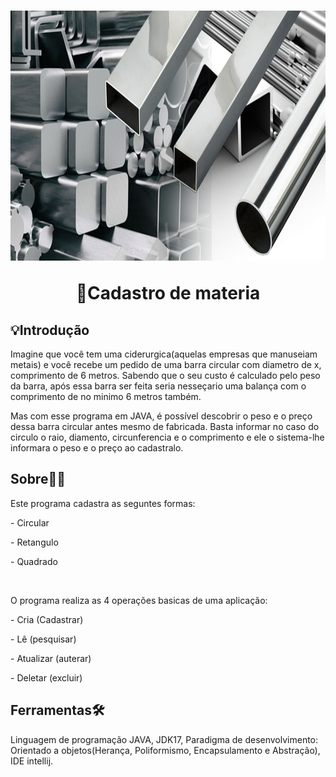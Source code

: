 
<h1 align="center"> 
<img src="imagens/CadastroMaterialApresentacao.jpg" width="800px" height="400">
<p>🧾Cadastro de materia</p>  
</h1> 

## 💡Introdução  
Imagine que você tem uma ciderurgica(aquelas empresas que manuseiam metais) e você recebe um pedido de uma barra circular com diametro de x, comprimento de 6 metros. Sabendo que o seu custo é calculado pelo peso da barra, após essa barra ser feita seria nesseçario uma balança com o comprimento de no minimo 6 metros também.

Mas com esse programa em JAVA, é possível descobrir o peso e o preço dessa barra circular antes mesmo de fabricada. Basta informar no caso do circulo o raio, diamento, circunferencia e o comprimento e ele o sistema-lhe informara o peso e o preço ao cadastralo.

## Sobre🧑‍🏫

<p>Este programa cadastra as seguntes formas:</p>
 <p>- Circular</p>
  <p>- Retangulo</p>
   <p>- Quadrado</p>
<br>
<p>O programa realiza as 4 operações basicas de uma aplicação:</p>
 <p>- Cria (Cadastrar)</p>
  <p>- Lê (pesquisar)</p>
   <p>- Atualizar (auterar)</p>
    <p>- Deletar (excluir)</p>
    
## Ferramentas🛠️

Linguagem de programação JAVA, JDK17,
Paradigma de desenvolvimento: Orientado a objetos(Herança, Poliformismo, Encapsulamento e Abstração),
IDE intellij.









